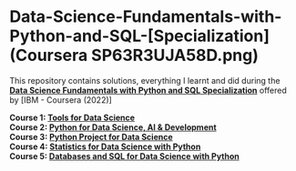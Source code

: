 # Data-Science-Fundamentals-with-Python-and-SQL-[Specialization](Coursera SP63R3UJA58D.png)

This repository contains solutions, everything I learnt and did during the **[Data Science Fundamentals with Python and SQL Specialization](https://www.coursera.org/specializations/data-science-fundamentals-python-sql)** offered by [IBM - Coursera (2022)]

**Course 1: [Tools for Data Science](https://www.coursera.org/learn/open-source-tools-for-data-science?specialization=data-science-fundamentals-python-sql)** <br /> 
**Course 2: [Python for Data Science, AI & Development](https://www.coursera.org/learn/python-for-applied-data-science-ai?specialization=data-science-fundamentals-python-sql)** <br />
**Course 3: [Python Project for Data Science](https://www.coursera.org/learn/python-project-for-data-science?specialization=data-science-fundamentals-python-sql)** <br /> 
**Course 4: [Statistics for Data Science with Python](https://www.coursera.org/learn/statistics-for-data-science-python?specialization=data-science-fundamentals-python-sql)** <br /> 
**Course 5: [Databases and SQL for Data Science with Python](https://www.coursera.org/learn/sql-data-science?specialization=data-science-fundamentals-python-sql)**


 <br />
  <br />
